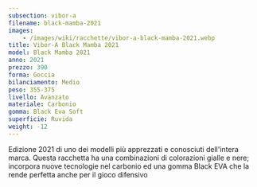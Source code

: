 ```yaml
---
subsection: vibor-a
filename: black-mamba-2021
images:
    - /images/wiki/racchette/vibor-a-black-mamba-2021.webp
title: Vibor-A Black Mamba 2021
model: Black Mamba 2021
anno: 2021
prezzo: 390
forma: Goccia
bilanciamento: Medio
peso: 355-375
livello: Avanzato
materiale: Carbonio
gomma: Black Eva Soft
superficie: Ruvida
weight: -12
---
```

Edizione 2021 di uno dei modelli più apprezzati e conosciuti dell'intera marca. Questa racchetta ha una combinazioni di colorazioni gialle e nere; incorpora nuove tecnologie nel carbonio ed una gomma Black EVA che la rende perfetta anche per il gioco difensivo